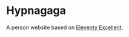 # Hypnagaga

A person website based on [Eleventy Excellent](https://github.com/madrilene/eleventy-excellent).